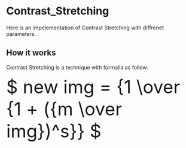# Contrast_Stretching

Here is an impelementation of Contrast Stretching with diffrenet parameters.

## How it works

Contrast Stretching is a technique with formalla as follow:


 <font size="70">$ new img = {1 \over {1 + ({m \over img})^s}} $</font>


```
```
